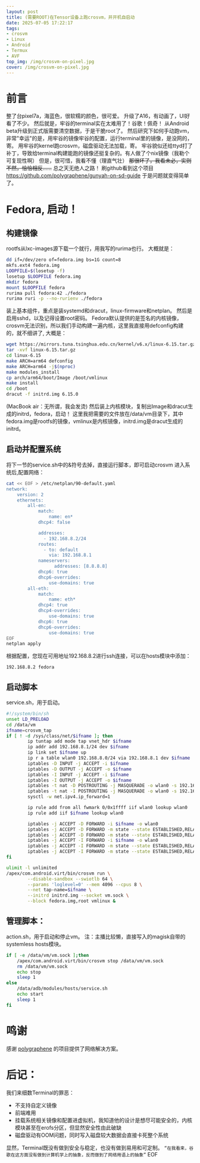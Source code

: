 ```yaml
---
layout: post
title: (需要ROOT)在Tensor设备上跑crosvm，并开机自启动
date: 2025-07-05 17:22:17
tags:
- crosvm
- Linux
- Android
- Termux
- AVF
top_img: /img/crosvm-on-pixel.jpg
cover: /img/crosvm-on-pixel.jpg
---
```

# 前言
整了台pixel7a，海蓝色，很软糯的颜色，很可爱。
升级了A16，有动画了，UI好看了不少。
然后就是，牢谷的terminal实在太难用了！谷歌！佩奇！
从Android beta升级到正式版需要清空数据，于是干脆root了。
然后研究下如何手动跑vm，
非常"幸运"的是，用牢谷的镜像牢谷的配置，运行terminal里的镜像，是没网的，寄。
用牢谷的kernel跑crosvm，磁盘驱动无法加载，寄。
牢谷貌似还给ttyd打了补丁，导致给terminal构建能跑的镜像还挺复杂的。有人做了个nix镜像（我勒个可复现性啊）
但是，很可惜，我看不懂（理直气壮）
~~那很坏了，我看未必，实则不然，恰恰相反......~~
总之天无绝人之路！
刷github看到这个项目
https://github.com/polygraphene/gunyah-on-sd-guide
于是问题就变得简单了。
# Fedora, 启动！
## 构建镜像
rootfs从lxc-images源下载一个就行，用我写的rurima也行。
大概就是：
```sh
dd if=/dev/zero of=fedora.img bs=1G count=8
mkfs.ext4 fedora.img
LOOPFILE=$(losetup -f)
losetup $LOOPFILE fedora.img
mkdir fedora
mount $LOOPFILE fedora
rurima pull fedora:42 ./fedora
rurima ruri -p --no-rurienv ./fedora
```
装上基本组件，重点是装systemd和dracut，linux-firmware和netplan。
然后是启用sshd，以及记得设置root密码。
Fedora默认提供的是签名的内核镜像，crosvm无法识别，所以我们手动构建一遍内核，这里我直接用defconfig构建的，就不细讲了, 大概是：
```sh
wget https://mirrors.tuna.tsinghua.edu.cn/kernel/v6.x/linux-6.15.tar.gz
tar -xvf linux-6.15.tar.gz
cd linux-6.15
make ARCH=arm64 defconfig
make ARCH=arm64 -j$(nproc)
make modules_install
cp arch/arm64/boot/Image /boot/vmlinux
make install
cd /boot
dracut -f initrd.img 6.15.0
```
(MacBook air：无所谓，我会发烫)
然后装上内核模块，复制出Image和dracut生成的initrd，fedora，启动！
这里我把需要的文件放在/data/vm目录下，其中fedora.img是rootfs的镜像，vmlinux是内核镜像，initrd.img是dracut生成的initrd。
## 启动并配置系统
将下一节的service.sh中的&符号去掉，直接运行脚本，即可启动crosvm
进入系统后,配置网络：
```sh
cat << EOF > /etc/netplan/90-default.yaml
network:
    version: 2
    ethernets:
        all-en:
            match:
                name: en*
            dhcp4: false

            addresses:
              - 192.168.8.2/24
            routes:
              - to: default
                via: 192.168.8.1
            nameservers:
                  addresses: [8.8.8.8]
            dhcp6: true
            dhcp6-overrides:
                use-domains: true
        all-eth:
            match:
                name: eth*
            dhcp4: true
            dhcp4-overrides:
                use-domains: true
            dhcp6: true
            dhcp6-overrides:
                use-domains: true
EOF
netplan apply
```
根据配置，您现在可用地址192.168.8.2进行ssh连接，可以在hosts模块中添加：
```
192.168.8.2 fedora
```
## 启动脚本
service.sh，用于启动。
```sh
#!/system/bin/sh
unset LD_PRELOAD
cd /data/vm
ifname=crosvm_tap
if [ ! -d /sys/class/net/$ifname ]; then
        ip tuntap add mode tap vnet_hdr $ifname
        ip addr add 192.168.8.1/24 dev $ifname
        ip link set $ifname up
        ip r a table wlan0 192.168.8.0/24 via 192.168.8.1 dev $ifname
        iptables -D INPUT -j ACCEPT -i $ifname
        iptables -D OUTPUT -j ACCEPT -o $ifname
        iptables -I INPUT -j ACCEPT -i $ifname
        iptables -I OUTPUT -j ACCEPT -o $ifname
        iptables -t nat -D POSTROUTING -j MASQUERADE -o wlan0 -s 192.168.8.0/24
        iptables -t nat -I POSTROUTING -j MASQUERADE -o wlan0 -s 192.168.8.0/24
        sysctl -w net.ipv4.ip_forward=1

        ip rule add from all fwmark 0/0x1ffff iif wlan0 lookup wlan0
        ip rule add iif $ifname lookup wlan0

        iptables -j ACCEPT -D FORWARD -i $ifname -o wlan0
        iptables -j ACCEPT -D FORWARD -m state --state ESTABLISHED,RELATED -i wlan0 -o $ifname
        iptables -j ACCEPT -D FORWARD -m state --state ESTABLISHED,RELATED -o wlan0 -i $ifname
        iptables -j ACCEPT -I FORWARD -i $ifname -o wlan0
        iptables -j ACCEPT -I FORWARD -m state --state ESTABLISHED,RELATED -i wlan0 -o $ifname
        iptables -j ACCEPT -I FORWARD -m state --state ESTABLISHED,RELATED -o wlan0 -i $ifname
fi

ulimit -l unlimited
/apex/com.android.virt/bin/crosvm run \
        --disable-sandbox --swiotlb 64 \
        --params 'loglevel=0' --mem 4096 --cpus 8 \
        --net tap-name=$ifname \
        --initrd initrd.img --socket vm.sock \
        --block fedora.img,root vmlinux &
```
## 管理脚本：
action.sh，用于启动和停止vm。
注：主播比较懒，直接写入的magisk自带的systemless hosts模块。
```sh
if [ -e /data/vm/vm.sock ];then
    /apex/com.android.virt/bin/crosvm stop /data/vm/vm.sock
    rm /data/vm/vm.sock
    echo stop
    sleep 1
else
    /data/adb/modules/hosts/service.sh
    echo start
    sleep 1
fi
```
# 鸣谢
感谢 [polygraphene](https://github.com/polygraphene) 的项目提供了网络解决方案。
# 后记：
我们来细数Terminal的罪恶：
- 不支持自定义镜像
- 前端难用
- 挂载系统相关镜像和配置进虚拟机，我知道他的设计是想尽可能安全的，内核模块甚至在erofs分区，但显然安全性由此破缺
- 磁盘驱动有OOM问题，同时写入磁盘较大数据会直接卡死整个系统

显然，Terminal既没有做到安全与稳定，也没有做到易用和可定制。
`“在我看来，谷歌在这方面没有做到计算机学上的抽象，反而做到了网络用语上的抽象”`
EOF